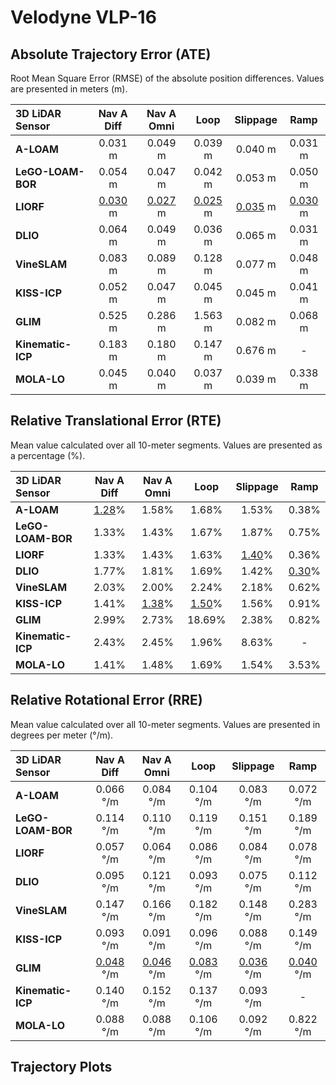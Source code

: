 # Velodyne VLP-16

## Absolute Trajectory Error (ATE)

Root Mean Square Error (RMSE) of the absolute position differences. Values are presented in meters (m).

| 3D LiDAR Sensor              | Nav A Diff     | Nav A Omni     | Loop           | Slippage       | Ramp           |
| :--------------------------- | :------------: | :------------: | :------------: | :------------: | :------------: |
| **A-LOAM**                   | 0.031 m        | 0.049 m        | 0.039 m        | 0.040 m        | 0.031 m        |
| **LeGO-LOAM-BOR**            | 0.054 m        | 0.047 m        | 0.042 m        | 0.053 m        | 0.050 m        |
| **LIORF**                    | <u>0.030</u> m | <u>0.027</u> m | <u>0.025</u> m | <u>0.035</u> m | <u>0.030</u> m |
| **DLIO**                     | 0.064 m        | 0.049 m        | 0.036 m        | 0.065 m        | 0.031 m        |
| **VineSLAM**                 | 0.083 m        | 0.089 m        | 0.128 m        | 0.077 m        | 0.048 m        |
| **KISS-ICP**                 | 0.052 m        | 0.047 m        | 0.045 m        | 0.045 m        | 0.041 m        |
| **GLIM**                     | 0.525 m        | 0.286 m        | 1.563 m        | 0.082 m        | 0.068 m        |
| **Kinematic-ICP**            | 0.183 m        | 0.180 m        | 0.147 m        | 0.676 m        | -              |
| **MOLA-LO**                  | 0.045 m        | 0.040 m        | 0.037 m        | 0.039 m        | 0.338 m        |

## Relative Translational Error (RTE)

Mean value calculated over all 10-meter segments. Values are presented as a percentage (%).

| 3D LiDAR Sensor              | Nav A Diff   | Nav A Omni   | Loop         | Slippage     | Ramp         |
| :--------------------------- | :----------: | :----------: | :----------: | :----------: | :----------: |
| **A-LOAM**                   | <u>1.28</u>% | 1.58%        | 1.68%        | 1.53%        | 0.38%        |
| **LeGO-LOAM-BOR**            | 1.33%        | 1.43%        | 1.67%        | 1.87%        | 0.75%        |
| **LIORF**                    | 1.33%        | 1.43%        | 1.63%        | <u>1.40</u>% | 0.36%        |
| **DLIO**                     | 1.77%        | 1.81%        | 1.69%        | 1.42%        | <u>0.30</u>% |
| **VineSLAM**                 | 2.03%        | 2.00%        | 2.24%        | 2.18%        | 0.62%        |
| **KISS-ICP**                 | 1.41%        | <u>1.38</u>% | <u>1.50</u>% | 1.56%        | 0.91%        |
| **GLIM**                     | 2.99%        | 2.73%        | 18.69%       | 2.38%        | 0.82%        |
| **Kinematic-ICP**            | 2.43%        | 2.45%        | 1.96%        | 8.63%        | -            |
| **MOLA-LO**                  | 1.41%        | 1.48%        | 1.69%        | 1.54%        | 3.53%        |

## Relative Rotational Error (RRE)

Mean value calculated over all 10-meter segments. Values are presented in degrees per meter (°/m).

| 3D LiDAR Sensor              | Nav A Diff       | Nav A Omni       | Loop             | Slippage         | Ramp             |
| :--------------------------- | :--------------: | :--------------: | :--------------: | :--------------: | :--------------: |
| **A-LOAM**                   | 0.066 °/m        | 0.084 °/m        | 0.104 °/m        | 0.083 °/m        | 0.072 °/m        |
| **LeGO-LOAM-BOR**            | 0.114 °/m        | 0.110 °/m        | 0.119 °/m        | 0.151 °/m        | 0.189 °/m        |
| **LIORF**                    | 0.057 °/m        | 0.064 °/m        | 0.086 °/m        | 0.084 °/m        | 0.078 °/m        |
| **DLIO**                     | 0.095 °/m        | 0.121 °/m        | 0.093 °/m        | 0.075 °/m        | 0.112 °/m        |
| **VineSLAM**                 | 0.147 °/m        | 0.166 °/m        | 0.182 °/m        | 0.148 °/m        | 0.283 °/m        |
| **KISS-ICP**                 | 0.093 °/m        | 0.091 °/m        | 0.096 °/m        | 0.088 °/m        | 0.149 °/m        |
| **GLIM**                     | <u>0.048</u> °/m | <u>0.046</u> °/m | <u>0.083</u> °/m | <u>0.036</u> °/m | <u>0.040</u> °/m |
| **Kinematic-ICP**            | 0.140 °/m        | 0.152 °/m        | 0.137 °/m        | 0.093 °/m        | -                |
| **MOLA-LO**                  | 0.088 °/m        | 0.088 °/m        | 0.106 °/m        | 0.092 °/m        | 0.822 °/m        |

## Trajectory Plots
